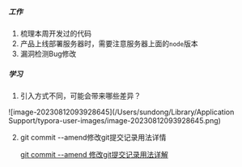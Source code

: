 ##### 工作

1. 梳理本周开发过的代码
2. 产品上线部署服务器时，需要注意服务器上面的`node`版本
3. 漏洞检测Bug修改



##### 学习

1. 引入方式不同，可能会带来哪些差异？

![image-20230812093928645](/Users/sundong/Library/Application Support/typora-user-images/image-20230812093928645.png)

2. git commit --amend修改git提交记录用法详情

   [git commit --amend 修改git提交记录用法详解](https://zhuanlan.zhihu.com/p/100243017)

